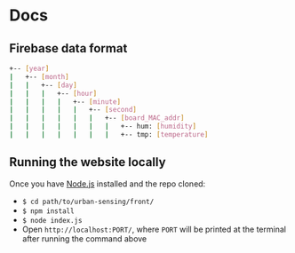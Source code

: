 # Docs
## Firebase data format
```bash
+-- [year]
|   +-- [month]
|   |   +-- [day]
|   |   |   +-- [hour]
|   |   |   |   +-- [minute]
|   |   |   |   |   +-- [second]
|   |   |   |   |   |   +-- [board_MAC_addr]
|   |   |   |   |   |   |   +-- hum: [humidity]
|   |   |   |   |   |   |   +-- tmp: [temperature]
```
## Running the website locally
Once you have [Node.js](https://nodejs.org/en/) installed and the repo cloned:
- `$ cd path/to/urban-sensing/front/`
- `$ npm install`
- `$ node index.js`
- Open `http://localhost:PORT/`, where `PORT` will be printed at the terminal after running the command above

